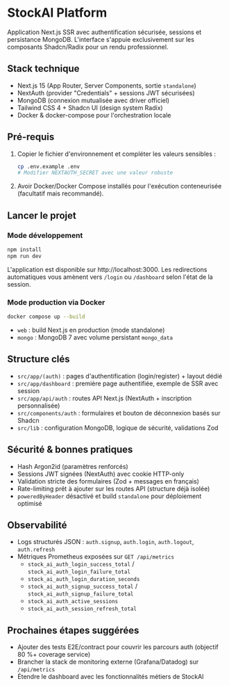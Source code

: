 # StockAI Platform

Application Next.js SSR avec authentification sécurisée, sessions et persistance MongoDB. L'interface s'appuie exclusivement sur les composants Shadcn/Radix pour un rendu professionnel.

## Stack technique

- Next.js 15 (App Router, Server Components, sortie `standalone`)
- NextAuth (provider "Credentials" + sessions JWT sécurisées)
- MongoDB (connexion mutualisée avec driver officiel)
- Tailwind CSS 4 + Shadcn UI (design system Radix)
- Docker & docker-compose pour l'orchestration locale

## Pré-requis

1. Copier le fichier d'environnement et compléter les valeurs sensibles :
   ```bash
   cp .env.example .env
   # Modifier NEXTAUTH_SECRET avec une valeur robuste
   ```
2. Avoir Docker/Docker Compose installés pour l'exécution conteneurisée (facultatif mais recommandé).

## Lancer le projet

### Mode développement

```bash
npm install
npm run dev
```

L'application est disponible sur http://localhost:3000. Les redirections automatiques vous amènent vers `/login` ou `/dashboard` selon l'état de la session.

### Mode production via Docker

```bash
docker compose up --build
```

- `web` : build Next.js en production (mode standalone)
- `mongo` : MongoDB 7 avec volume persistant `mongo_data`

## Structure clés

- `src/app/(auth)` : pages d'authentification (login/register) + layout dédié
- `src/app/dashboard` : première page authentifiée, exemple de SSR avec session
- `src/app/api/auth` : routes API Next.js (NextAuth + inscription personnalisée)
- `src/components/auth` : formulaires et bouton de déconnexion basés sur Shadcn
- `src/lib` : configuration MongoDB, logique de sécurité, validations Zod

## Sécurité & bonnes pratiques

- Hash Argon2id (paramètres renforcés)
- Sessions JWT signées (NextAuth) avec cookie HTTP-only
- Validation stricte des formulaires (Zod + messages en français)
- Rate-limiting prêt à ajouter sur les routes API (structure déjà isolée)
- `poweredByHeader` désactivé et build `standalone` pour déploiement optimisé

## Observabilité

- Logs structurés JSON : `auth.signup`, `auth.login`, `auth.logout`, `auth.refresh`
- Métriques Prometheus exposées sur `GET /api/metrics`
  - `stock_ai_auth_login_success_total` / `stock_ai_auth_login_failure_total`
  - `stock_ai_auth_login_duration_seconds`
  - `stock_ai_auth_signup_success_total` / `stock_ai_auth_signup_failure_total`
  - `stock_ai_auth_active_sessions`
  - `stock_ai_auth_session_refresh_total`

## Prochaines étapes suggérées

- Ajouter des tests E2E/contract pour couvrir les parcours auth (objectif 80 %+ coverage service)
- Brancher la stack de monitoring externe (Grafana/Datadog) sur `/api/metrics`
- Étendre le dashboard avec les fonctionnalités métiers de StockAI

